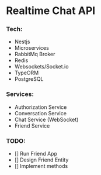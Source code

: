 # Realtime Chat API

### Tech:

- Nestjs
- Microservices
- RabbitMq Broker
- Redis
- Websockets/Socket.io
- TypeORM
- PostgreSQL

### Services:

- Authorization Service
- Conversation Service
- Chat Service (WebSocket)
- Friend Service

### TODO:

- [] Run Friend App
- [] Design Friend Entity
- [] Implement methods

